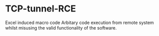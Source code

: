 # TCP-tunnel-RCE
Excel induced macro code
Arbitary code execution from remote system whilst misusing the valid functionality of the software.
